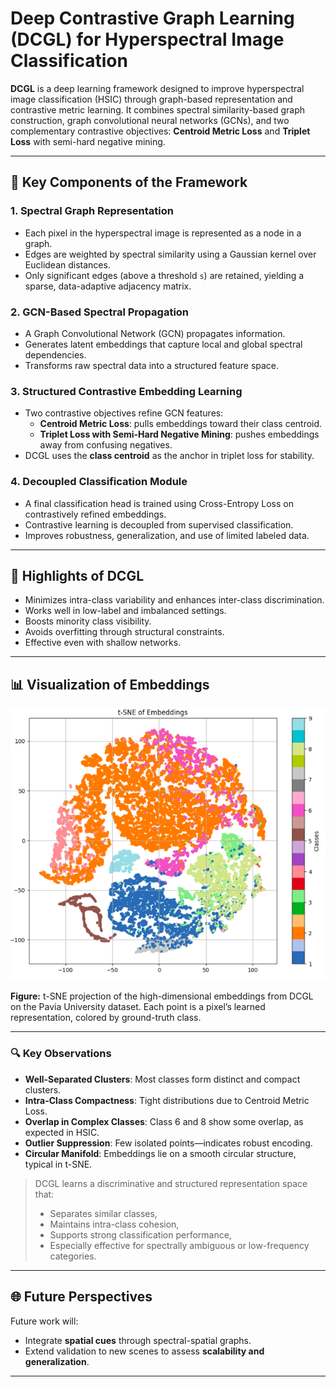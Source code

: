 # Deep Contrastive Graph Learning (DCGL) for Hyperspectral Image Classification

**DCGL** is a deep learning framework designed to improve hyperspectral image classification (HSIC) through graph-based representation and contrastive metric learning. It combines spectral similarity-based graph construction, graph convolutional neural networks (GCNs), and two complementary contrastive objectives: **Centroid Metric Loss** and **Triplet Loss** with semi-hard negative mining.

---

## 🔑 Key Components of the Framework

### 1. Spectral Graph Representation

- Each pixel in the hyperspectral image is represented as a node in a graph.
- Edges are weighted by spectral similarity using a Gaussian kernel over Euclidean distances.
- Only significant edges (above a threshold `s`) are retained, yielding a sparse, data-adaptive adjacency matrix.

### 2. GCN-Based Spectral Propagation

- A Graph Convolutional Network (GCN) propagates information.
- Generates latent embeddings that capture local and global spectral dependencies.
- Transforms raw spectral data into a structured feature space.

### 3. Structured Contrastive Embedding Learning

- Two contrastive objectives refine GCN features:
  - **Centroid Metric Loss**: pulls embeddings toward their class centroid.
  - **Triplet Loss with Semi-Hard Negative Mining**: pushes embeddings away from confusing negatives.
- DCGL uses the **class centroid** as the anchor in triplet loss for stability.

### 4. Decoupled Classification Module

- A final classification head is trained using Cross-Entropy Loss on contrastively refined embeddings.
- Contrastive learning is decoupled from supervised classification.
- Improves robustness, generalization, and use of limited labeled data.

---

## 🎯 Highlights of DCGL

- Minimizes intra-class variability and enhances inter-class discrimination.
- Works well in low-label and imbalanced settings.
- Boosts minority class visibility.
- Avoids overfitting through structural constraints.
- Effective even with shallow networks.

---

## 📊 Visualization of Embeddings

![t-SNE Visualization](Visualizations.png)

**Figure:** t-SNE projection of the high-dimensional embeddings from DCGL on the Pavia University dataset. Each point is a pixel’s learned representation, colored by ground-truth class.

---

### 🔍 Key Observations

- **Well-Separated Clusters**: Most classes form distinct and compact clusters.
- **Intra-Class Compactness**: Tight distributions due to Centroid Metric Loss.
- **Overlap in Complex Classes**: Class 6 and 8 show some overlap, as expected in HSIC.
- **Outlier Suppression**: Few isolated points—indicates robust encoding.
- **Circular Manifold**: Embeddings lie on a smooth circular structure, typical in t-SNE.

> DCGL learns a discriminative and structured representation space that:
> - Separates similar classes,
> - Maintains intra-class cohesion,
> - Supports strong classification performance,
> - Especially effective for spectrally ambiguous or low-frequency categories.

---

## 🌐 Future Perspectives

Future work will:
- Integrate **spatial cues** through spectral-spatial graphs.
- Extend validation to new scenes to assess **scalability and generalization**.

---
